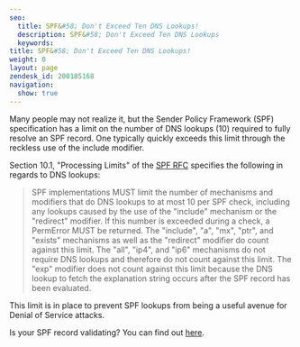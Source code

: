 ```yaml
---
seo:
  title: SPF&#58; Don't Exceed Ten DNS Lookups!
  description: SPF&#58; Don't Exceed Ten DNS Lookups
  keywords:
title: SPF&#58; Don't Exceed Ten DNS Lookups!
weight: 0
layout: page
zendesk_id: 200185168
navigation:
  show: true
---
```


Many people may not realize it, but the Sender Policy Framework (SPF) specification has a limit on the number of DNS lookups (10) required to fully resolve an SPF record. One typically quickly exceeds this limit through the reckless use of the include modifier.

Section 10.1, "Processing Limits" of the [SPF RFC](http://datatracker.ietf.org/doc/rfc4408/?include_text=1) specifies the following in regards to DNS lookups:

> SPF implementations MUST limit the number of mechanisms and modifiers that do DNS lookups to at most 10 per SPF check, including any lookups caused by the use of the "include" mechanism or the "redirect" modifier. If this number is exceeded during a check, a PermError MUST be returned. The "include", "a", "mx", "ptr", and "exists" mechanisms as well as the "redirect" modifier do count against this limit. The "all", "ip4", and "ip6" mechanisms do not require DNS lookups and therefore do not count against this limit. The "exp" modifier does not count against this limit because the DNS lookup to fetch the explanation string occurs after the SPF record has been evaluated.

This limit is in place to prevent SPF lookups from being a useful avenue for Denial of Service attacks.

Is your SPF record validating? You can find out [here](http://www.kitterman.com/spf/validate.html).
